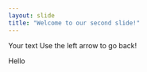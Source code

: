 ```yaml
---
layout: slide
title: "Welcome to our second slide!"
---
```

Your text
Use the left arrow to go back!

Hello
